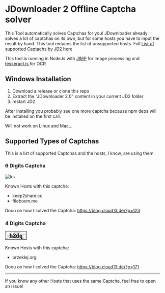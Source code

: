 # JDownloader 2 Offline Captcha solver
This Tool automatically solves Captchas for you! JDownloader already solves a lot of captchas on its own, but for some hosts you have to input the result by hand. This tool reduces the list of unsupported hosts. Full [List of supported Captachs by JD2 here](https://board.jdownloader.org/showthread.php?p=225515)

This tool is running in NodeJs with [JIMP](https://github.com/oliver-moran/jimp) for image processing and [tesseract.js ](https://github.com/naptha/tesseract.js) for OCR
## Windows Installation
1. Download a release or clone this repo
2. Extract the "JDownloader 2.0" content in your current JD2 folder
3. restart JD2

After installing you probably see one more captcha because npm deps will be installed on the first call.

Will not work on Linux and Mac...

## Supported Types of Captchas
This is a list of supported Captchas and the hosts, I know, are using them.
### 6 Digits Captcha
![ks](/docs/ksinput.gif)

Known Hosts with this captcha:
* keep2share.cc
* fileboom.me

Docu on how I solved the Captcha: https://blog.cloud13.de/?p=123

### 4 Digits Captcha
![ks](/docs/xFQIX.png)

Known Hosts with this captcha:
* przeklej.org

Docu on how I solved the Captcha: https://blog.cloud13.de/?p=171

---------------------
If you know any other Hosts that uses the same Captcha, feel free to open an issue!



